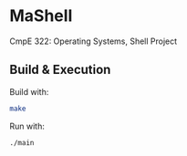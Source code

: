 # MaShell
CmpE 322: Operating Systems, Shell Project

## Build & Execution
Build with: 
```bash
make
```

Run with:
```bash
./main
```


